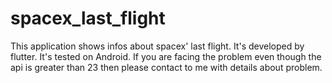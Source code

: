 # spacex_last_flight
This application shows infos about spacex' last flight. It's developed by flutter.
It's tested on Android. If you are facing the problem even though the api is greater than 23 then please contact to me with details about problem.
